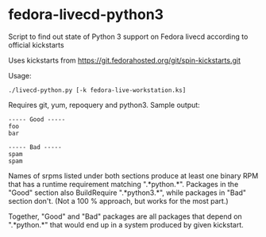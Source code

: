 fedora-livecd-python3
=====================

Script to find out state of Python 3 support on Fedora livecd according to official kickstarts

Uses kickstarts from https://git.fedorahosted.org/git/spin-kickstarts.git

Usage:

```
./livecd-python.py [-k fedora-live-workstation.ks]
```

Requires git, yum, repoquery and python3.
Sample output:

```
----- Good -----
foo
bar

----- Bad -----
spam
spam
```

Names of srpms listed under both sections produce at least one binary RPM that has a runtime
requirement matching ".\*python.\*". Packages in the "Good" section also BuildRequire
".\*python3.\*", while packages in "Bad" section don't.
(Not a 100 % approach, but works for the most part.)

Together, "Good" and "Bad" packages are all packages that depend on ".\*python.\*" that
would end up in a system produced by given kickstart.
